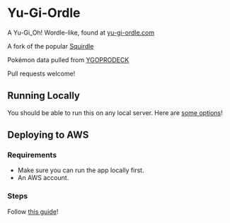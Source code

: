 # Yu-Gi-Ordle

A Yu-Gi_Oh! Wordle-like, found at [yu-gi-ordle.com](http://yu-gi-ordle.com)

A fork of the popular [Squirdle](https://github.com/Fireblend/squirdle)

Pokémon data pulled from [YGOPRODECK](https://db.ygoprodeck.com/api-guide/)

Pull requests welcome!

## Running Locally

You should be able to run this on any local server. Here are [some options](https://medium.com/swlh/need-a-local-static-server-here-are-several-options-bbbe77e59a11)!

## Deploying to AWS

### Requirements

* Make sure you can run the app locally first.
* An AWS account.

### Steps

Follow [this guide](https://docs.aws.amazon.com/AmazonS3/latest/userguide/HostingWebsiteOnS3Setup.html)!
